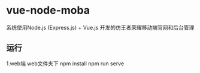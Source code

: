 # vue-node-moba
系统使用Node.js (Express.js) + Vue.js 开发的仿王者荣耀移动端官网和后台管理
## 运行
1.web端
  web文件夹下
  npm install
  npm run serve

